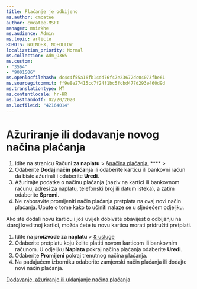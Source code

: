 ```yaml
---
title: Plaćanje je odbijeno
ms.author: cmcatee
author: cmcatee-MSFT
manager: mnirkhe
ms.audience: Admin
ms.topic: article
ROBOTS: NOINDEX, NOFOLLOW
localization_priority: Normal
ms.collection: Adm_O365
ms.custom:
- "3564"
- "9001506"
ms.openlocfilehash: dc4c4f55a16fb14dd76f47e23672dc04073fbe61
ms.sourcegitcommit: ff9e8e27415cc7f24f1bc5fcbd477d293e460d9d
ms.translationtype: MT
ms.contentlocale: hr-HR
ms.lasthandoff: 02/20/2020
ms.locfileid: "42164014"
---
```

# <a name="update-or-add-a-new-payment-method"></a>Ažuriranje ili dodavanje novog načina plaćanja

1. Idite na stranicu Računi **za naplatu** > &<a href="https://go.microsoft.com/fwlink/p/?linkid=2018806" target="_blank">načina plaćanja.</a> **** > 
2. Odaberite **Dodaj način plaćanja** ili odaberite karticu ili bankovni račun da biste ažurirali i odaberite **Uredi**.
3. Ažurirajte podatke o načinu plaćanja (naziv na kartici ili bankovnom računu, adresi za naplatu, telefonski broj ili datum isteka), a zatim odaberite **Spremi**.
4. Ne zaboravite promijeniti način plaćanja pretplata na ovaj novi način plaćanja. Upute o tome kako to učiniti nalaze se u sljedećem odjeljku.

Ako ste dodali novu karticu i još uvijek dobivate obavijest o odbijanju na staroj kreditnoj kartici, možda ćete tu novu karticu morati pridružiti pretplati.

1. Idite na **proizvode za naplatu** > <a href="https://go.microsoft.com/fwlink/p/?linkid=842054" target="_blank">& usluge</a>
2. Odaberite pretplatu koju želite platiti novom karticom ili bankovnim računom. U odjeljku **Naplata** pokraj načina plaćanja odaberite **Uredi**.
3. Odaberite **Promijeni** pokraj trenutnog načina plaćanja.
4. Na padajućem izborniku odaberite zamjenski način plaćanja ili dodajte novi način plaćanja.

[Dodavanje, ažuriranje ili uklanjanje načina plaćanja](https://go.microsoft.com/fwlink/?linkid=2118133)
